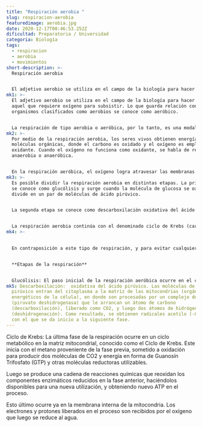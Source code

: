 ```yaml
---
title: "Respiración aerobia "
slug: respiracion-aerobia
featuredimage: aerobia.jpg
date: 2020-12-17T00:46:53.252Z
dificultad: Preparatoria / Universidad
categoria: Biología
tags:
  - respiracion
  - aerobia
  - movimientos
short-description: >-
  Respiración aerobia 


  El adjetivo aerobio se utiliza en el campo de la biología para hacer mención a aquel que requiere oxígeno para subsistir
mk1: >-
  El adjetivo aerobio se utiliza en el campo de la biología para hacer mención a
  aquel que requiere oxígeno para subsistir. Lo que guarda relación con los
  organismos clasificados como aerobios se conoce como aeróbico.


  La respiración de tipo aerobia o aeróbica, por lo tanto, es una modalidad de metabolismo en la cual se necesita que el oxígeno tenga intervención. Cabe destacar que la respiración consiste en intercambiar gases con el ambiente, un proceso que puede llevarse a cabo de distintas formas según el ser vivo en cuestión.
mk2: >-
  Por medio de la respiración aerobia, los seres vivos obtienen energía de las
  moléculas orgánicas, donde el carbono es oxidado y el oxígeno es empleado como
  oxidante. Cuando el oxígeno no funciona como oxidante, se habla de respiración
  anaerobia o anaeróbica.


  En la respiración aeróbica, el oxígeno logra atravesar las membranas biológicas (en primera instancia la membrana plasmática y después las membranas mitocondriales) hasta unir electrones y protones para formar átomos de hidrógeno y, a través de ellos, agua. El ácido pirúvico que se obtiene en la primera fase de la anaerobia es oxidado con el oxígeno para aportar además energía y dióxido de carbono.
mk3: >-
  Es posible dividir la respiración aerobia en distintas etapas. La primera fase
  se conoce como glucólisis y surge cuando la molécula de glucosa se oxida y se
  divide en un par de moléculas de ácido pirúvico.


  La segunda etapa se conoce como descarboxilación oxidativa del ácido pirúvico. En este periodo, el ácido pirúvico entra en la matriz de la mitocondria, donde el complejo enzimático piruvato deshidrogenasa se encarga de procesarlo.


  La respiración aerobia continúa con el denominado ciclo de Krebs (caracterizado por la oxidación de los acetilos que transporta el acetil coenzima A, procedentes del piruvato), la cadena respiratoria y la fosforilación oxidativa.
mk4: >-
  

  En contraposición a este tipo de respiración, y para evitar cualquier tipo de confusión, hay que subrayar que se encuentra la conocida como respiración anaeróbica o anaerobia. Esta puede definirse como aquel proceso en el que el oxígeno no es requerido pues son utilizadas otro tipo de sustancias tales como el nitrógeno o el sulfato. Un hecho este que es precisamente el que marca la más absoluta diferencia con la respiración aerobia.


  **Etapas de la respiración** 


  Glucólisis: El paso inicial de la respiración aeróbica ocurre en el citoplasma de la célula y es la oxidación de la glucosa (y del glicerol proveniente de los triglicéridos, de haberlo). Este proceso rompe los enlaces de cada molécula de este azúcar y obtiene a cambio dos moléculas de ácido pirúvico, junto a dos moléculas de ATP.
mk5: Descarboxilación:  oxidativa del ácido pirúvico. Las moléculas de ácido
  pirúvico entran del citoplasma a la matriz de las mitocondrias (orgánulos
  energéticos de la célula), en donde son procesadas por un complejo de enzimas
  (piruvato deshidrogenasa) que le arrancan un átomo de carbono
  (descarboxilación), liberado como CO2, y luego dos átomos de hidrógeno
  (deshidrogenación). Como resultado, se obtienen radicales acetilo (-CO-COCH3)
  con el que se da inicio a la siguiente fase.
---
```





Ciclo de Krebs: La última fase de la respiración ocurre en un ciclo metabólico en la matriz mitocondrial, conocido como el Ciclo de Krebs. Este inicia con el metano proveniente de la fase previa, sometido a oxidación para producir dos moléculas de CO2 y energía en forma de Guanosín Trifosfato (GTP) y otras moléculas reductoras utilizables.

Luego se produce una cadena de reacciones químicas que reoxidan los componentes enzimáticos reducidos en la fase anterior, haciéndolos disponibles para una nueva utilización, y obteniendo nuevo ATP en el proceso.

Esto último ocurre ya en la membrana interna de la mitocondria. Los electrones y protones liberados en el proceso son recibidos por el oxígeno que luego se reduce al agua.